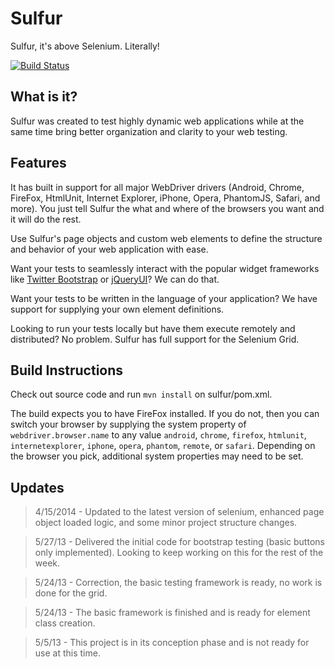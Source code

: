 # Sulfur

Sulfur, it's above Selenium. Literally!

[![Build Status](https://travis-ci.org/loesak/sulfur.png?branch=master)](https://travis-ci.org/loesak/sulfur)

## What is it?

Sulfur was created to test highly dynamic web applications while at the same time bring better organization and clarity to your web testing. 

## Features

It has built in support for all major WebDriver drivers (Android, Chrome, FireFox, HtmlUnit, Internet Explorer, iPhone, Opera, PhantomJS, Safari, and more). You just tell Sulfur the what and where of the browsers you want and it will do the rest.

Use Sulfur's page objects and custom web elements to define the structure and behavior of your web application with ease.

Want your tests to seamlessly interact with the popular widget frameworks like [Twitter Bootstrap][1] or [jQueryUI][2]? We can do that.

Want your tests to be written in the language of your application? We have support for supplying your own element definitions.

Looking to run your tests locally but have them execute remotely and distributed? No problem. Sulfur has full support for the Selenium Grid.

## Build Instructions

Check out source code and run `mvn install` on sulfur/pom.xml.

The build expects you to have FireFox installed. If you do not, then you can switch your browser by supplying the system property of `webdriver.browser.name` to any value `android`, `chrome`, `firefox`, `htmlunit`, `internetexplorer`, `iphone`, `opera`, `phantom`, `remote`, or `safari`. Depending on the browser you pick, additional system properties may need to be set.

## Updates

> 4/15/2014 - Updated to the latest version of selenium, enhanced page object loaded logic, and some minor project structure changes.

> 5/27/13 - Delivered the initial code for bootstrap testing (basic buttons only implemented). Looking to keep working on this for the rest of the week.

> 5/24/13 - Correction, the basic testing framework is ready, no work is done for the grid.

> 5/24/13 - The basic framework is finished and is ready for element class creation.

> 5/5/13 - This project is in its conception phase and is not ready for use at this time.

[1]: http://twitter.github.io/bootstrap/ "Twitter Bootstrap"
[2]: http://jqueryui.com/ "jQueryUI"